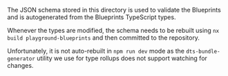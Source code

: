 The JSON schema stored in this directory is used to validate the Blueprints
and is autogenerated from the Blueprints TypeScript types.

Whenever the types are modified, the schema needs to be rebuilt using
`nx build playground-blueprints` and then committed to the repository.

Unfortunately, it is not auto-rebuilt in `npm run dev` mode as the
`dts-bundle-generator` utility we use for type rollups does not support
watching for changes.
